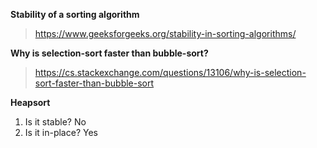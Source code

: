 **Stability of a sorting algorithm**
> https://www.geeksforgeeks.org/stability-in-sorting-algorithms/

**Why is selection-sort faster than bubble-sort?**
> https://cs.stackexchange.com/questions/13106/why-is-selection-sort-faster-than-bubble-sort

**Heapsort**
1. Is it stable? No
2. Is it in-place? Yes
